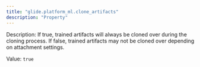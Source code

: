 ```yaml
---
title: "glide.platform_ml.clone_artifacts"
description: "Property"
---
```


Description: If true, trained artifacts will always be cloned over during the cloning process. If false, trained artifacts may not be cloned over depending on attachment settings.

Value: `true`